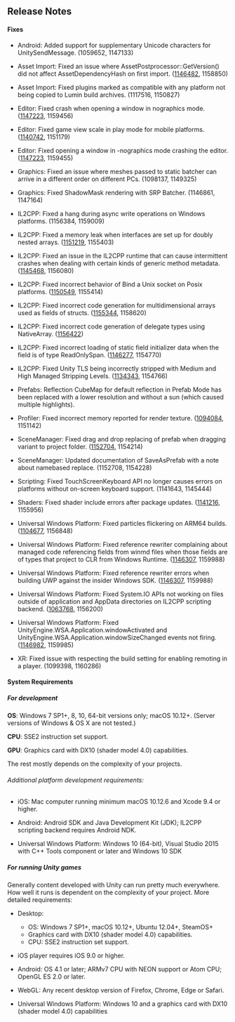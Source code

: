 ## Release Notes

#### Fixes

-   Android: Added support for supplementary Unicode characters for UnitySendMessage. (1059652, 1147133)

-   Asset Import: Fixed an issue where AssetPostprocessor::GetVersion() did not affect AssetDependencyHash on first import. ([1146482](https://issuetracker.unity3d.com/issues/assetpostprocessor-getversion-does-not-affect-assetdependencyhash-on-first-import), 1158850)

-   Asset Import: Fixed plugins marked as compatible with any platform not being copied to Lumin build archives. (1117516, 1150827)

-   Editor: Fixed crash when opening a window in nographics mode. ([1147223](https://issuetracker.unity3d.com/issues/unity-unit-tests-process-terminated-in-cli-mode-because-of-xr-manager), 1159456)

-   Editor: Fixed game view scale in play mode for mobile platforms. ([1140742](https://issuetracker.unity3d.com/issues/game-tab-window-rescales-when-entering-the-play-mode), 1151179)

-   Editor: Fixed opening a window in -nographics mode crashing the editor. ([1147223](https://issuetracker.unity3d.com/issues/unity-unit-tests-process-terminated-in-cli-mode-because-of-xr-manager), 1159455)

-   Graphics: Fixed an issue where meshes passed to static batcher can arrive in a different order on different PCs. (1098137, 1149325)

-   Graphics: Fixed ShadowMask rendering with SRP Batcher. (1146861, 1147164)

-   IL2CPP: Fixed a hang during async write operations on Windows platforms. (1156384, 1159009)

-   IL2CPP: Fixed a memory leak when interfaces are set up for doubly nested arrays. ([1151219](https://issuetracker.unity3d.com/issues/il2cpp-race-condition-in-vm-class-setupinterfaces), 1155403)

-   IL2CPP: Fixed an issue in the IL2CPP runtime that can cause intermittent crashes when dealing with certain kinds of generic method metadata. ([1145468](https://issuetracker.unity3d.com/issues/ios-il2cpp-crash-on-il2cpp-metadata-il2cpptypehash-hash-when-the-sr-debugger-is-opened-and-closed), 1156080)

-   IL2CPP: Fixed incorrect behavior of Bind a Unix socket on Posix platforms. ([1150549](https://issuetracker.unity3d.com/issues/il2cpp-the-sockaddr-un-structure-is-not-properly-filled-when-trying-to-bind-or-connect-to-a-unix-domain-socket), 1155414)

-   IL2CPP: Fixed incorrect code generation for multidimensional arrays used as fields of structs. ([1155344](https://issuetracker.unity3d.com/issues/il2cpp-webgl-build-fails-when-multidimensional-arrays-are-present-in-project), 1158620)

-   IL2CPP: Fixed incorrect code generation of delegate types using NativeArray. ([1156422](https://issuetracker.unity3d.com/issues/il2cpp-2019-dot-1-delegate-with-nativearray-as-parameter-type-triggers-an-compiler-error))

-   IL2CPP: Fixed incorrect loading of static field initializer data when the field is of type ReadOnlySpan. ([1146277](https://issuetracker.unity3d.com/issues/unsafe-memory-marshal-fails-on-il2cpp-backend), 1154770)

-   IL2CPP: Fixed Unity TLS being incorrectly stripped with Medium and High Managed Stripping Levels. ([1134343](https://issuetracker.unity3d.com/issues/https-web-request-fail-with-with-notsupportedexception-could-not-find-tls-provider-mono-dot-appletls-dot-appletlsprovider), 1154766)

-   Prefabs: Reflection CubeMap for default reflection in Prefab Mode has been replaced with a lower resolution and without a sun (which caused multiple highlights).

-   Profiler: Fixed incorrect memory reported for render texture. ([1094084](https://issuetracker.unity3d.com/issues/taking-editor-sample-adds-up-released-render-textures-memory-usage), 1151142)

-   SceneManager: Fixed drag and drop replacing of prefab when dragging variant to project folder. ([1152704](https://issuetracker.unity3d.com/issues/namebased-replace-prevents-creation-of-prefab-variant-when-using-drag-and-drop), 1154214)

-   SceneManager: Updated documentation of SaveAsPrefab with a note about namebased replace. (1152708, 1154228)

-   Scripting: Fixed TouchScreenKeyboard API no longer causes errors on platforms without on-screen keyboard support. (1141643, 1145444)

-   Shaders: Fixed shader include errors after package updates. ([1141216](https://issuetracker.unity3d.com/issues/shader-error-causes-screen-to-go-black-when-postprocessing-is-on), 1155956)

-   Universal Windows Platform: Fixed particles flickering on ARM64 builds. ([1104677](https://issuetracker.unity3d.com/issues/uwp-arm64-the-particles-in-particle-system-flickers-on-arm64-devices), 1156848)

-   Universal Windows Platform: Fixed reference rewriter complaining about managed code referencing fields from winmd files when those fields are of types that project to CLR from Windows Runtime. ([1146307](https://issuetracker.unity3d.com/issues/reference-rewriter-errors-when-building-uwp-against-the-insider-windows-sdk), 1159988)

-   Universal Windows Platform: Fixed reference rewriter errors when building UWP against the insider Windows SDK. ([1146307](https://issuetracker.unity3d.com/issues/reference-rewriter-errors-when-building-uwp-against-the-insider-windows-sdk), 1159988)

-   Universal Windows Platform: Fixed System.IO APIs not working on files outside of application and AppData directories on IL2CPP scripting backend. ([1063768](https://issuetracker.unity3d.com/issues/uwp-il2cpp-file-dot-exists-method-returns-false), 1156200)

-   Universal Windows Platform: Fixed UnityEngine.WSA.Application.windowActivated and UnityEngine.WSA.Application.windowSizeChanged events not firing. ([1146982](https://issuetracker.unity3d.com/issues/uwp-il2cpp-unityengine-dot-wsa-dot-application-dot-windowactivated-is-removed-by-il2cpp-managed-bytecode-stripping), 1159985)

-   XR: Fixed issue with respecting the build setting for enabling remoting in a player. (1099398, 1160286)

#### System Requirements

##### For development

**OS**: Windows 7 SP1+, 8, 10, 64-bit versions only; macOS 10.12+. (Server versions of Windows & OS X are not tested.)

**CPU**: SSE2 instruction set support.

**GPU**: Graphics card with DX10 (shader model 4.0) capabilities.

The rest mostly depends on the complexity of your projects.

###### Additional platform development requirements:

-   iOS: Mac computer running minimum macOS 10.12.6 and Xcode 9.4 or higher.

-   Android: Android SDK and Java Development Kit (JDK); IL2CPP scripting backend requires Android NDK.

-   Universal Windows Platform: Windows 10 (64-bit), Visual Studio 2015 with C++ Tools component or later and Windows 10 SDK

##### For running Unity games

Generally content developed with Unity can run pretty much everywhere. How well it runs is dependent on the complexity of your project. More detailed requirements:

-   Desktop:

    -   OS: Windows 7 SP1+, macOS 10.12+, Ubuntu 12.04+, SteamOS+
    -   Graphics card with DX10 (shader model 4.0) capabilities.
    -   CPU: SSE2 instruction set support.

-   iOS player requires iOS 9.0 or higher.

-   Android: OS 4.1 or later; ARMv7 CPU with NEON support or Atom CPU; OpenGL ES 2.0 or later.

-   WebGL: Any recent desktop version of Firefox, Chrome, Edge or Safari.

-   Universal Windows Platform: Windows 10 and a graphics card with DX10 (shader model 4.0) capabilities
